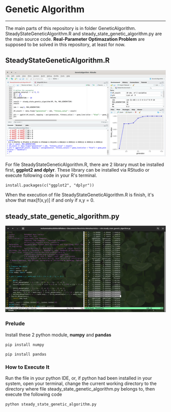 # Genetic Algorithm
___

The main parts of this repository is in folder GeneticAlgorithm. SteadyStateGeneticAlgorithm.R and steady_state_genetic_algorithm.py are the main source code. **Real-Parameter Optimazation Problem** are supposed to be solved in this repository, at least for now.

## SteadyStateGeneticAlgorithm.R

![](https://github.com/m-RezaFahlevi/GeneticAlgorithms/blob/main/GeneticAlgorithm/www/GeneticAlgorithminRStudio.png)

For file SteadyStateGeneticAlgorithm.R, there are 2 library must be installed first, **ggplot2 and dplyr**. These library can be installed via RStudio or execute following code in your R's terminal.

```{r}
install.packages(c("ggplot2", "dplyr"))
```

When the execution of file SteadyStateGeneticAlgorithm.R is finish, it's show that max[f(x,y)] if and only if x,y = 0.

## steady_state_genetic_algorithm.py

![](https://github.com/m-RezaFahlevi/GeneticAlgorithms/blob/main/GeneticAlgorithm/www/Screenshot-20210623154036-1365x735.png)

### Prelude
Install these 2 python module, **numpy** and **pandas**
```
pip install numpy
```
```
pip install pandas
```
### How to Execute It
Run the file in your python IDE, or, if python had been installed in your system, open your terminal, change the current working directory to the directory where file steady_state_genetic_algorithm.py belongs to, then execute the following code

```
python steady_state_genetic_algorithm.py
```

